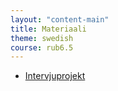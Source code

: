 ```yaml
---
layout: "content-main"
title: Materiaali
theme: swedish
course: rub6.5
---
```


- [Intervjuprojekt](/media/rub6/intervjuprojekt_instruktioner.pdf)
